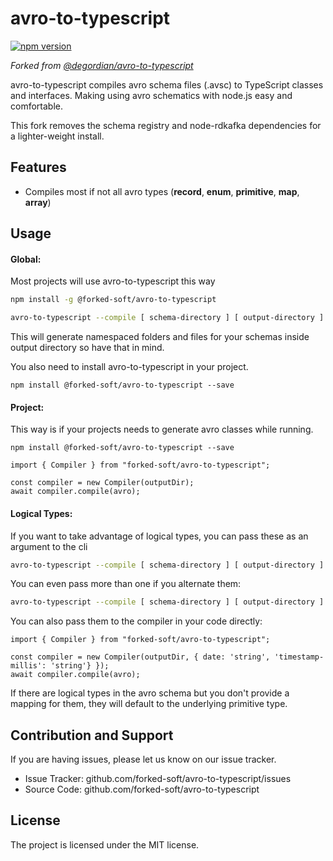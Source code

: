 # avro-to-typescript

[![npm version](https://badge.fury.io/js/%40chasdevs%2Favro-to-typescript.svg)](https://badge.fury.io/js/%40chasdevs%2Favro-to-typescript)

_Forked from [@degordian/avro-to-typescript](git@github.com:bornfight/avro-to-typescript.git)_

avro-to-typescript compiles avro schema files (.avsc) to TypeScript classes
and interfaces. Making using avro schematics with node.js easy and comfortable.

This fork removes the schema registry and node-rdkafka dependencies for a lighter-weight install.

## Features

- Compiles most if not all avro types (**record**, **enum**, **primitive**, **map**, **array**)

## Usage

#### Global:

Most projects will use avro-to-typescript this way

```sh
npm install -g @forked-soft/avro-to-typescript

avro-to-typescript --compile [ schema-directory ] [ output-directory ]
```

This will generate namespaced folders and files for your schemas inside
output directory so have that in mind.

You also need to install avro-to-typescript in your project.

```
npm install @forked-soft/avro-to-typescript --save
```

#### Project:

This way is if your projects needs to generate avro classes while running.

```
npm install @forked-soft/avro-to-typescript --save
```

    import { Compiler } from "forked-soft/avro-to-typescript";

    const compiler = new Compiler(outputDir);
    await compiler.compile(avro);

#### Logical Types:

If you want to take advantage of logical types, you can pass these as an argument to the cli

```sh
avro-to-typescript --compile [ schema-directory ] [ output-directory ] --logical-types [avro type] [typescript type]
```

You can even pass more than one if you alternate them:

```sh
avro-to-typescript --compile [ schema-directory ] [ output-directory ] --logical-types [avro type] [typescript type] [avro type] [typescript type]
```

You can also pass them to the compiler in your code directly:

    import { Compiler } from "forked-soft/avro-to-typescript";

    const compiler = new Compiler(outputDir, { date: 'string', 'timestamp-millis': 'string'} });
    await compiler.compile(avro);

If there are logical types in the avro schema but you don't provide a mapping for them, they will default to the underlying primitive type.

## Contribution and Support

If you are having issues, please let us know on our issue tracker.

- Issue Tracker: github.com/forked-soft/avro-to-typescript/issues
- Source Code: github.com/forked-soft/avro-to-typescript

## License

The project is licensed under the MIT license.
